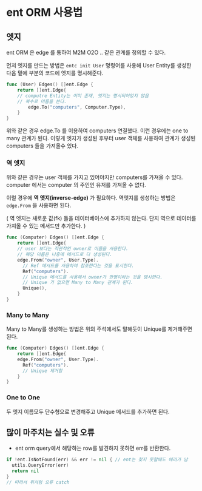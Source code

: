 # ent ORM 사용법

## 엣지
ent ORM 은 edge 를 통하여 M2M O2O .. 같은 관계를 정의할 수 있다.

먼저 엣지를 만드는 방법은 `entc init User` 명령어를 사용해 User Entity를 생성한 다음 밑에 부분의 코드에 엣지를 명시해준다.

```go
func (User) Edges() []ent.Edge {
	return []ent.Edge{
    // computre Entity는 이미 존재, 엣지는 명시되어있지 않음
    // 복수로 이름을 쓴다.
		edge.To("computers", Computer.Type),
	}
}
```

위와 같은 경우 edge.To 를 이용하여 computers 연결했다. 이런 경우에는 one to many 관계가 된다. 이렇게 엣지가 생성된 후부터 user 객체를 사용하여 관계가 생성된 computers 들을 가져올수 있다.

### 역 엣지 
위와 같은 경우는 user 객체를 가지고 있어야지만 computers를 가져올 수 있다. computer 에서는 computer 의 주인인 유저를 가져올 수 없다.

이럴 경우에 **역 엣지(inverse-edge)** 가 필요하다.
역엣지를 생성하는 방법은 `edge.From` 을 사용하면 된다.  

( 역 엣지는 새로운 값(fk) 들을 데이터베이스에 추가하지 않는다. 단지 역으로 데이터를 가져올 수 있는 메서드만 추가한다. )

```go
func (Computer) Edges() []ent.Edge {
	return []ent.Edge{
    // user 보다는 직관적인 owner로 이름을 사용한다.
    // 해당 이름은 나중에 메서드로 다 생성된다. 
    edge.From("owner", User.Type).
      // Ref 메서드를 사용하여 참조한다는 것을 표시한다.
      Ref("computers").
      // Unique 메서드를 사용해서 owner가 한명이라는 것을 명시한다.
      // Unique 가 없으면 Many to Many 관계가 된다.  
      Unique(),
	}
}
```

### Many to Many
Many to Many를 생성하는 방법은 위의 주석에서도 말해듯이 Unique를 제거해주면 된다. 
```go
func (Computer) Edges() []ent.Edge {
	return []ent.Edge{
    edge.From("owner", User.Type).
      Ref("computers").
      // Unique 제거함
	}
}
```

### One to One
두 엣지 이름모두 단수형으로 변경해주고 Unique 메서드를 추가하면 된다.

## 많이 마주치는 실수 및 오류
- ent orm query에서 해당하는 row를 발견하지 못하면 err를 반환한다.

```go
if !ent.IsNotFound(err) && err != nil { // ent는 찾지 못할때도 에러가 남
  utils.QueryError(err)
  return nil
}
// 따라서 위처럼 오류 catch
```